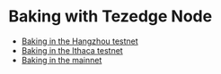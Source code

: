 # Baking with Tezedge Node

- [Baking in the Hangzhou testnet](011-PtHangz2/README.md)
- [Baking in the Ithaca testnet](012-Psithaca/README.md)
- [Baking in the mainnet](mainnet/README.md)
